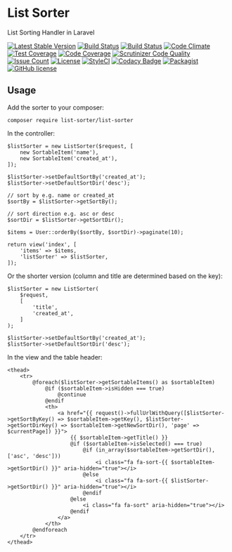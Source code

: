 # List Sorter
List Sorting Handler in Laravel

[![Latest Stable Version](https://poser.pugx.org/list-sorter/list-sorter/v/stable)](https://packagist.org/packages/list-sorter/list-sorter)
[![Build Status](https://travis-ci.org/iranianpep/list-sorter.svg?branch=master)](https://travis-ci.org/iranianpep/list-sorter)
[![Build Status](https://scrutinizer-ci.com/g/iranianpep/list-sorter/badges/build.png?b=master)](https://scrutinizer-ci.com/g/iranianpep/list-sorter/build-status/master)
[![Code Climate](https://codeclimate.com/github/iranianpep/list-sorter/badges/gpa.svg)](https://codeclimate.com/github/iranianpep/list-sorter)
[![Test Coverage](https://codeclimate.com/github/iranianpep/list-sorter/badges/coverage.svg)](https://codeclimate.com/github/iranianpep/list-sorter/coverage)
[![Code Coverage](https://scrutinizer-ci.com/g/iranianpep/list-sorter/badges/coverage.png?b=master)](https://scrutinizer-ci.com/g/iranianpep/list-sorter/?branch=master)
[![Scrutinizer Code Quality](https://scrutinizer-ci.com/g/iranianpep/list-sorter/badges/quality-score.png?b=master)](https://scrutinizer-ci.com/g/iranianpep/list-sorter/?branch=master)
[![Issue Count](https://codeclimate.com/github/iranianpep/list-sorter/badges/issue_count.svg)](https://codeclimate.com/github/iranianpep/list-sorter)
[![License](https://poser.pugx.org/list-sorter/list-sorter/license)](https://packagist.org/packages/list-sorter/list-sorter)
[![StyleCI](https://styleci.io/repos/105158982/shield?branch=master)](https://styleci.io/repos/105158982)
[![Codacy Badge](https://api.codacy.com/project/badge/Grade/f6798ce3c00e4de083d89f289b6c9285)](https://www.codacy.com/app/iranianpep/list-sorter?utm_source=github.com&amp;utm_medium=referral&amp;utm_content=iranianpep/list-sorter&amp;utm_campaign=Badge_Grade)
[![Packagist](https://img.shields.io/packagist/dt/list-sorter/list-sorter.svg)](https://packagist.org/packages/list-sorter/list-sorter)
[![GitHub license](https://img.shields.io/badge/license-MIT-blue.svg)](https://raw.githubusercontent.com/iranianpep/list-sorter/master/LICENSE)

## Usage
Add the sorter to your composer:
```
composer require list-sorter/list-sorter
```

In the controller:
```
$listSorter = new ListSorter($request, [
    new SortableItem('name'),
    new SortableItem('created_at'),
]);

$listSorter->setDefaultSortBy('created_at');
$listSorter->setDefaultSortDir('desc');

// sort by e.g. name or created_at
$sortBy = $listSorter->getSortBy();

// sort direction e.g. asc or desc
$sortDir = $listSorter->getSortDir();

$items = User::orderBy($sortBy, $sortDir)->paginate(10);

return view('index', [
    'items' => $items,
    'listSorter' => $listSorter,
]);
```

Or the shorter version (column and title are determined based on the key):
```
$listSorter = new ListSorter(
    $request,
    [
        'title',
        'created_at',
    ]
);

$listSorter->setDefaultSortBy('created_at');
$listSorter->setDefaultSortDir('desc');
```

In the view and the table header:
```
<thead>
    <tr>
        @foreach($listSorter->getSortableItems() as $sortableItem)
            @if ($sortableItem->isHidden === true)
                @continue
            @endif
            <th>
                <a href="{{ request()->fullUrlWithQuery([$listSorter->getSortByKey() => $sortableItem->getKey(), $listSorter->getSortDirKey() => $sortableItem->getNewSortDir(), 'page' => $currentPage]) }}">
                    {{ $sortableItem->getTitle() }}
                    @if ($sortableItem->isSelected() === true)
                        @if (in_array($sortableItem->getSortDir(), ['asc', 'desc']))
                            <i class="fa fa-sort-{{ $sortableItem->getSortDir() }}" aria-hidden="true"></i>
                        @else
                            <i class="fa fa-sort-{{ $listSorter->getSortDir() }}" aria-hidden="true"></i>
                        @endif
                    @else
                        <i class="fa fa-sort" aria-hidden="true"></i>
                    @endif
                </a>
            </th>
        @endforeach
    </tr>
</thead>
```
